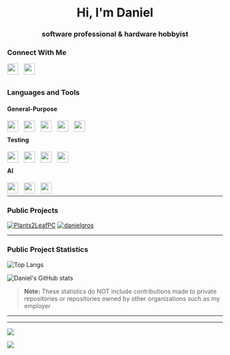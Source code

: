 <h1 align="center">Hi, I'm Daniel</h1>
<h3 align="center">software professional & hardware hobbyist</h3>

### Connect With Me
<a href="https://www.linkedin.com/in/danielmgros"> <img align="left" width="26px" src="https://cdn.simpleicons.org/linkedin" style="padding-right:10px;" /> </a>
<a href="https://stackoverflow.com/users/9965315"> <img align="left" width="26px" src="https://cdn.simpleicons.org/stackoverflow" style="padding-right:10px;" /> </a>
<br />
<br />


### Languages and Tools

#### General-Purpose
<a href="https://google.com/search?q=javascript"> <img align="left" width="26px" src="https://cdn.simpleicons.org/javascript" style="padding-right:10px;" /> </a>
<a href="https://google.com"> <img align="left" width="26px" src="https://cdn.simpleicons.org/typescript" style="padding-right:10px;" /> </a>
<a href="https://google.com"> <img align="left" width="26px" src="https://cdn.simpleicons.org/python" style="padding-right:10px;" /> </a>
<a href="https://google.com"> <img align="left" width="26px" src="https://cdn.simpleicons.org/c" style="padding-right:10px;" /> </a>
<a href="https://google.com"> <img align="left" width="26px" src="https://cdn.simpleicons.org/cplusplus" style="padding-right:10px;" /> </a>
<br />

#### Testing
<a href="https://google.com"> <img align="left" width="26px" src="https://cdn.simpleicons.org/cypress" style="padding-right:10px;" /> </a>
<a href="https://google.com"> <img align="left" width="26px" src="https://cdn.simpleicons.org/jest" style="padding-right:10px;" /> </a>
<a href="https://google.com"> <img align="left" width="26px" src="https://cdn.simpleicons.org/mocha" style="padding-right:10px;" /> </a>
<a href="https://google.com"> <img align="left" width="26px" src="https://cdn.simpleicons.org/selenium" style="padding-right:10px;" /> </a>
<br />

#### AI
<a href="https://google.com"> <img align="left" width="26px" src="https://cdn.simpleicons.org/tensorflow" style="padding-right:10px;" /> </a>
<a href="https://google.com"> <img align="left" width="26px" src="https://cdn.simpleicons.org/apachespark" style="padding-right:10px;" /> </a>
<a href="https://google.com"> <img align="left" width="26px" src="https://cdn.simpleicons.org/opencv" style="padding-right:10px;" /> </a>
<br />

----

### Public Projects
[![Plants2LeafPC](https://github-readme-stats-daniel-gros-projects.vercel.app/api/pin/?username=danielgros&repo=Plants2LeafPC&description_lines_count=5)](https://github.com/danielgros/Plants2LeafPC)
[![danielgros](https://github-readme-stats-daniel-gros-projects.vercel.app/api/pin/?username=danielgros&repo=danielgros&description_lines_count=5)](https://github.com/danielgros/danielgros)

----

### Public Project Statistics
![Top Langs](https://github-readme-stats-daniel-gros-projects.vercel.app/api/top-langs/?username=danielgros&langs_count=20&layout=compact&size_weight=0&count_weight=1)

![Daniel's GitHub stats](https://github-readme-stats-daniel-gros-projects.vercel.app/api?username=danielgros&show=reviews,prs_merged&show_icons=true&rank_icon=github&include_all_commits=true&disable_animations=true)

> **Note:**
> These statistics do NOT include contributions made to private repositories or repositories owned by other organizations such as my employer

----

<!--START_SECTION:activity-->


----
![](https://github-profile-trophy.vercel.app/?username=danielgros)


![](https://github-readme-streak-stats.herokuapp.com/?user=danielgros)



<!--
**danielgros/danielgros** is a ✨ _special_ ✨ repository because its `README.md` (this file) appears on your GitHub profile.

Here are some ideas to get you started:

- 🔭 I’m currently working on ...
- 🌱 I’m currently learning ...
- 👯 I’m looking to collaborate on ...
- 🤔 I’m looking for help with ...
- 💬 Ask me about ...
- 📫 How to reach me: ...
- 😄 Pronouns: ...
- ⚡ Fun fact: ...
-->
